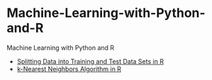 # Machine-Learning-with-Python-and-R
Machine Learning with Python and R

+ [Splitting Data into Training and Test Data Sets in R](https://github.com/gungorMetehan/Machine-Learning-with-Python-and-R/blob/main/R-codes/splitting_data.R)
+ [k-Nearest Neighbors Algorithm in R](https://github.com/gungorMetehan/Machine-Learning-with-Python-and-R/blob/main/R-codes/kNN_modeling.R)
